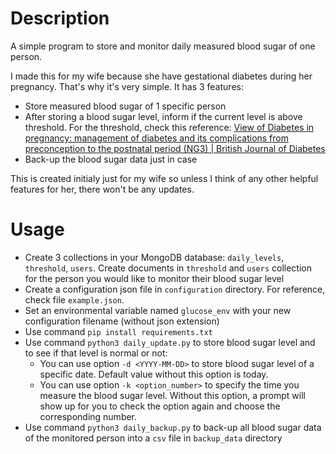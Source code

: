 Description
===========

A simple program to store and monitor daily measured blood sugar of one person.

I made this for my wife because she have gestational diabetes during her pregnancy. That's why it's very simple. It has 3 features:

* Store measured blood sugar of 1 specific person
* After storing a blood sugar level, inform if the current level is above threshold. For the threshold, check this reference: [View of Diabetes in pregnancy: management of diabetes and its complications from preconception to the postnatal period (NG3) | British Journal of Diabetes](https://www.bjd-abcd.com/index.php/bjd/article/view/80/172)
* Back-up the blood sugar data just in case

This is created initialy just for my wife so unless I think of any other helpful features for her, there won't be any updates.

Usage
=====

* Create 3 collections in your MongoDB database: `daily_levels`, `threshold`, `users`. Create documents in `threshold` and `users` collection for the person you would like to monitor their blood sugar level
* Create a configuration json file in `configuration` directory. For reference, check file `example.json`.
* Set an environmental variable named `glucose_env` with your new configuration filename (without json extension)
* Use command `pip install requirements.txt`
* Use command `python3 daily_update.py` to store blood sugar level and to see if that level is normal or not:
    * You can use option `-d <YYYY-MM-DD>` to store blood sugar level of a specific date. Default value without this option is today.
    * You can use option `-k <option_number>` to specify the time you measure the blood sugar level. Without this option, a prompt will show up for you to check the option again and choose the corresponding number.
* Use command `python3 daily_backup.py` to back-up all blood sugar data of the monitored person into a `csv` file in `backup_data` directory

